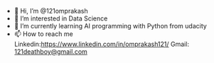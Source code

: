 - 👋 Hi, I’m @121omprakash
- 👀 I’m interested in Data Science
- 🌱 I’m currently learning AI programming with Python from udacity
- 📫 How to reach me Linkedin:https://www.linkedin.com/in/omprakash121/ Gmail: 121deathboy@gmail.com

<!---
121omprakash/121omprakash is a ✨ special ✨ repository because its `README.md` (this file) appears on your GitHub profile.
You can click the Preview link to take a look at your changes.
--->
